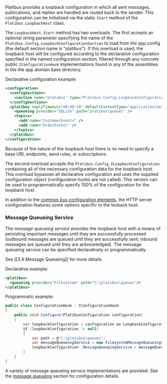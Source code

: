 Platibus provides a loopback configuration in which all sent messages, publications, and replies are handled are routed back to the sender.  This configuration can be initialized via the static `Start` method of the `Platibus.LoopbackHost` class.

The `LoopbackHost.Start` method has two overloads.  The first accepts an optional string parameter specifying the name of the `Platibus.Config.LoopbackConfigurationSection` to load from the app.config (the default section name is "platibus").  If this overload is used, the loopback host will be configured according to the declarative configuration specified in the named configuration section, filtered through any concrete public `IConfigurationHook` implementations found in any of the assemblies in the the app domain base directory.

Declarative configuration example:

```xml
<configuration>
  <configSections>
    <section name="platibus" type="Platibus.Config.LoopbackConfigurationSection, Platibus" />
  </configSections>
  <platibus replyTimeout="00:00:30" defaultContentType="application/xml">
    <queueing provider="SQLite" path="platibus\queues" />
    <topics>
      <add name="CustomerEvents" />
      <add name="OrderEvents" />
    </topics>
  </platibus>
</configuration>
```

Because of the nature of the loopback host there is no need to specify a base URI, endpoints, send rules, or subscriptions.

The second overload accepts the `Platibus.Config.ILoopbackConfiguration` containing all of the necessary configuration data for the loopback host.  This overload bypasses all declarative configuration and uses the supplied configuration object (configuration hooks are not called).  This version can be used to programmatically specify 100% of the configuration for the loopback host.

In addition to the [common bus configuration elements](#bus-configuration), the HTTP server configuration features some options specific to the looback host.

### Message Queueing Service

The *message queueing service* provides the loopback host with a means of persisting important messages until they are successfully processed (outbound messages are queued until they are successfully sent; inbound messages are queued until they are acknowledged).  The message queueing service can be specified declaratively or programmatically.

See [[3.4 Message Queueing]] for more details.

Declarative example:

```xml
<platibus>
  <queueing provider="Filesystem" path="C:\platibus\queues"/>
</platibus>
```

Programmatic example:

```csharp
public class ConfigurationHook : IConfigurationHook
{
    public void Configure(PlatibusConfiguration configuration)
    {
        var loopbackConfiguration = configuration as LoopbackConfiguration;
        if (loopbackConfiguration != null)
        {
            var path = @"C:\platibus\queues";
            var messageQueueingService = new FilesystemMessageQueueingService(path);
            loopbackConfiguration .MessageQueueingService = messageQueueingService;
        }
    }
}
```

A variety of message queueing service implementations are provided.  See the [message queueing](3.4-Message-Queueing) section for configuration details.
